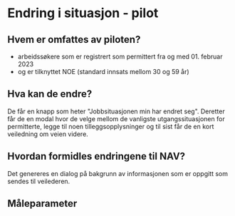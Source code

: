 # Endring i situasjon - pilot

## Hvem er omfattes av piloten?

-   arbeidssøkere som er registrert som permittert fra og med 01. februar 2023
-   og er tilknyttet NOE (standard innsats mellom 30 og 59 år)

## Hva kan de endre?

De får en knapp som heter "Jobbsituasjonen min har endret seg".
Deretter får de en modal hvor de velge mellom de vanligste utgangssituasjonen for permitterte, legge til noen tilleggsopplysninger og til sist får de en kort veiledning om veien videre.

## Hvordan formidles endringene til NAV?

Det genereres en dialog på bakgrunn av informasjonen som er oppgitt som sendes til veilederen.

## Måleparameter
